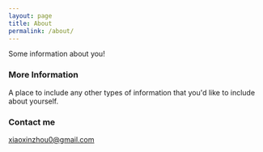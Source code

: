 ```yaml
---
layout: page
title: About
permalink: /about/
---
```


Some information about you!

### More Information

A place to include any other types of information that you'd like to include about yourself.

### Contact me

[xiaoxinzhou0@gmail.com](mailto:xiaoxinzhou0@gmail.com)

